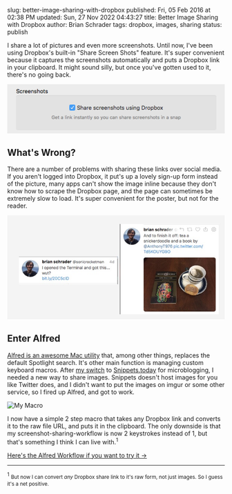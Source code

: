 slug: better-image-sharing-with-dropbox
published: Fri, 05 Feb 2016 at 02:38 PM
updated: Sun, 27 Nov 2022 04:43:27 
title: Better Image Sharing with Dropbox
author: Brian Schrader
tags: dropbox, images, sharing
status: publish

I share a lot of pictures and even more screenshots. Until now, I've been using Dropbox's built-in "Share Screen Shots" feature. It's super convenient because it captures the screenshots automatically and puts a Dropbox link in your clipboard. It might sound silly, but once you've gotten used to it, there's no going back.

![Dropbox screen share](../../images/blog/dropbox_ss.png)


## What's Wrong?

There are a number of problems with sharing these links over social media. If you aren't logged into Dropbox, it put's up a lovely sign-up form instead of the picture, many apps can't show the image inline because they don't know how to scrape the Dropbox page, and the page can sometimes be extremely slow to load. It's super convenient for the poster, but not for the reader.


![Before and after](../../images/blog/tw_ss.jpg)

## Enter Alfred

[Alfred is an awesome Mac utility][alfred] that, among other things, replaces the default Spotlight search. It's other main function is managing custom keyboard macros. After [my switch][tw] to [Snippets.today][sn] for microblogging, I needed a new way to share images. Snippets doesn't host images for you like Twitter does, and I didn't want to put the images on imgur or some other service, so I fired up Alfred, and got to work.

![My Macro][window]

[sn]: http://snippets.today
[tw]: http://brianschrader.com/archive/breaking-up-is-hard-to-do/
[alfred]: https://www.alfredapp.com
[workflow]: https://dl.dropboxusercontent.com/s/cphwp7brw14r0lo/Convert%20Dropbox%20Share%20Link%20to%20Raw%20Image%20URL.alfredworkflow?dl=0
[window]: ../../images/blog/alfred.jp2

I now have a simple 2 step macro that takes any Dropbox link and converts it to the raw file URL, and puts it in the clipboard. The only downside is that my screenshot-sharing-workflow is now 2 keystrokes instead of 1, but that's something I think I can live with.<sup>1</sup>

[Here's the Alfred Workflow if you want to try it &#8594;][workflow]

--------

<sup>1</sup> <small>But now I can convert *any* Dropbox share link to it's raw form, not just images. So I guess it's a net positive.</small>

